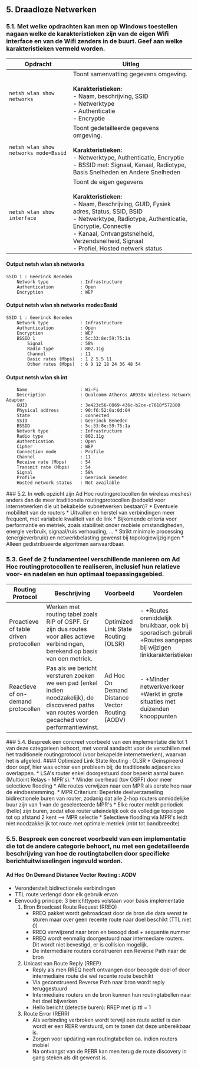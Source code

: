 ## 5. Draadloze Netwerken
### 5.1. Met welke opdrachten kan men op Windows toestellen nagaan welke de karakteristieken zijn van de eigen Wifi interface en van de Wifi zenders in de buurt. Geef aan welke karakteristieken vermeld worden.

|Opdracht|Uitleg|
|--------|------|
|`netsh wlan show networks`|Toont samenvatting gegevens omgeving.<br /><br />**Karakteristieken:**<br />- Naam, beschrijving, SSID<br />- Netwerktype<br />- Authenticatie<br />- Encryptie|
|`netsh wlan show networks mode=Bssid`|Toont gedetailleerde gegevens omgeving.<br /><br />**Karakteristieken:**<br />- Netwerktype, Authenticatie, Encryptie<br />- BSSID met: Signaal, Kanaal, Radiotype, Basis Snelheden en Andere Snelheden|
|`netsh wlan show interface`|Toont de eigen gegevens<br /><br />**Karakteristieken:**<br />- Naam, Beschrijving, GUID, Fysiek adres, Status, SSID, BSID<br />- Netwerktype, Radiotype, Authenticatie, Encryptie, Connectie<br />- Kanaal, Ontvangstsnelheid, Verzendsnelheid, Signaal<br />- Profiel, Hosted netwerk status|

#### Output netsh wlan sh networks
    SSID 1 : Geerinck Beneden
        Network type            : Infrastructure
        Authentication          : Open
        Encryption              : WEP

#### Output netsh wlan sh networks mode=Bssid
    SSID 1 : Geerinck Beneden
        Network type            : Infrastructure
        Authentication          : Open
        Encryption              : WEP
        BSSID 1                 : 5c:33:8e:59:75:1a
            Signal              : 58%
            Radio type          : 802.11g
            Channel             : 11
            Basic rates (Mbps)  : 1 2 5.5 11
            Other rates (Mbps)  : 6 9 12 18 24 36 48 54
         
#### Output netsh wlan sh int
        Name                    : Wi-Fi
        Description             : Qualcomm Atheros AR938x Wireless Network Adapter
        GUID                    : 3e423c56-0869-436c-b2ce-c7618f572880
        Physical address        : 90:f6:52:0a:0d:04
        State                   : connected
        SSID                    : Geerinck Beneden
        BSSID                   : 5c:33:8e:59:75:1a
        Network type            : Infrastructure
        Radio type              : 802.11g
        Authentication          : Open
        Cipher                  : WEP
        Connection mode         : Profile
        Channel                 : 11
        Receive rate (Mbps)     : 54
        Transmit rate (Mbps)    : 54
        Signal                  : 58%
        Profile                 : Geerinck Beneden
        Hosted network status   : Not available
<p style="page-break-after:always;"></p>
### 5.2. In welk opzicht zijn Ad Hoc routingprotocollen (in wireless meshes) anders dan de meer traditionele routingprotocollen (bedoeld voor internetwerken die uit bekabelde subnetwerken bestaan)?
* Eventuele mobiliteit van de routers
* Uitvallen en herstel van verbindingen meer frequent, met variabele kwaliteit van de link
* Bijkomende criteria voor performantie en metriek, zoals stabiliteit onder mobiele omstandigheden, energie verbruik, signaal/ruis verhouding, ...
* Strikt minimale processing (energieverbruik) en netwerkbelasting gewenst bij topologiewijzigingen
* Alleen gedistribueerde algoritmen aanvaardbaar.

### 5.3. Geef de 2 fundamenteel verschillende manieren om Ad Hoc routingprotocollen te realiseren, inclusief hun relatieve voor- en nadelen en hun optimaal toepassingsgebied.
|Routing Protocol|Beschrijving|Voorbeeld|Voordelen|Nadelen|
|----------------|------------|---------|---------|-------|
|Proactieve of table driven protocollen|Werken met routing tabel zoals RIP of OSPF. Er zijn dus routes voor alles actieve verbindingen, berekend op basis van een metriek.|Optimized Link State Routing (OLSR)|- +Routes onmiddelijk bruikbaar, ook bij sporadisch gebruik<br/>+Routes aangepast bij wijzigen linkkarakteristieken.|- -Grote netwerkbelasting|
|Reactieve of on-demand protocollen|Pas als we bericht versturen zoeken we een pad (enkel indien noodzakelijk), de discovered paths van routes worden gecached voor performantiewinst. |Ad Hoc On Demand Distance Vector Routing (AODV)|- +Minder netwerkverkeer<br/>+Werkt in grote situaties met duizenden knooppunten|- -Initiele vertraging voor gegevensoverdracht mogelijk is (ICMP Unreacable)|

<p style="page-break-after:always;"></p>
### 5.4. Bespreek een concreet voorbeeld van een implementatie die tot 1 van deze categorieen behoort, met vooral aandacht voor de verschillen met het traditionele routingprotocol (voor bekapelde internetwerken), waarvan het is afgeleid.
#### Optimized Link State Routing : OLSR
* Geinspireerd door ospf, hier was echter een probleem bij; de traditionele adjacencies overlappen.
* LSA's router enkel doorgestuurd door beperkt aantal buren (Multioint Relays - MPR's).
* Minder overhead (tov OSPF) door meer selectieve flooding
* Alle routes verwijzen naar een MPR als eerste hop naar de eindbestemming.
* MPR Criterium: Beperkte deelverzameling bidirectionele buren van router, zodanig dat alle 2-hop routers onmiddelijke buur zijn van 1 van de geselecteerde MPR's
* Elke router meldt periodiek (hello) zijn buren, zodat elke router uiteindelijk ook de volledige topologie tot op afstand 2 kent --> MPR selectie
* Selectieve flooding via MPR's leidt niet noodzakkelijk tot route met optimale metriek (mbt tot bandbreedte)

### 5.5. Bespreek een concreet voorbeeld van een implementatie die tot de andere categorie behoort, nu met een gedetailleerde beschrijving van hoe de routingtabellen door specifieke berichtuitwisselingen ingevuld worden.
#### Ad Hoc On Demand Distance Vector Routing : AODV
* Veronderstelt bidirectionele verbindingen
* TTL route verlengd door elk gebruik ervan
* Eenvoudig principe: 3 berichttypes volstaan voor basis implementatie
    1. Bron Broadcast Route Request (RREQ)
        * RREQ pakket wordt gebroadcast door de bron die data wenst te sturen maar over geen recente route naar doel beschikt (TTL niet 0)
        * RREQ verwijzend naar bron en beoogd doel + sequentie nummer
        * RREQ wordt eenmalig doorgestuurd naar intermediare routers. Dit wordt niet bevestigd, er is collision mogelijk.
        * De intermediaire routers construeren een Reverse Path naar de bron
    2. Unicast van Route Reply (RREP)
        * Reply als men RREQ heeft ontvangen door beoogde doel of door intermediaire route die wel recente route beschikt
        * Via geconstrueerd Reverse Path naar bron wordt reply teruggestuurd
        * Intermediaire routers en de bron kunnen hun routingtabellen naar het doel bijwerken
        * Hello bericht (detectie buren): RREP met ip.ttl = 1
    3. Route Error (RERR)
        * Als verbinding verbroken wordt terwijl een route actief is dan wordt er een RERR verstuurd, om te tonen dat deze unbereikbaar is.
        * Zorgen voor updating van routingtabellen oa. indien routers mobiel
        * Na ontvangst van de RERR kan men terug de route discovery in gang steken als dit gewenst is.
    
